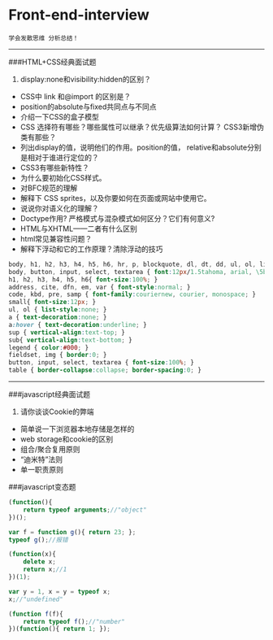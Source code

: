 # Front-end-interview
`学会发散思维 分析总结！`
***
###HTML+CSS经典面试题
1. display:none和visibility:hidden的区别？ 
* CSS中 link 和@import 的区别是？ 
* position的absolute与fixed共同点与不同点 
* 介绍一下CSS的盒子模型
* CSS 选择符有哪些？哪些属性可以继承？优先级算法如何计算？ CSS3新增伪类有那些？
* 列出display的值，说明他们的作用。position的值， relative和absolute分别是相对于谁进行定位的？ 
* CSS3有哪些新特性？ 
* 为什么要初始化CSS样式。
* 对BFC规范的理解
* 解释下 CSS sprites，以及你要如何在页面或网站中使用它。 
* 说说你对语义化的理解？ 
* Doctype作用? 严格模式与混杂模式如何区分？它们有何意义? 
* HTML与XHTML——二者有什么区别 
* html常见兼容性问题？ 
* 解释下浮动和它的工作原理？清除浮动的技巧 
```css
body, h1, h2, h3, h4, h5, h6, hr, p, blockquote, dl, dt, dd, ul, ol, li, pre, form, fieldset, legend, button, input, textarea, th, td { margin:0; padding:0; }
body, button, input, select, textarea { font:12px/1.5tahoma, arial, \5b8b\4f53; }
h1, h2, h3, h4, h5, h6{ font-size:100%; }
address, cite, dfn, em, var { font-style:normal; }
code, kbd, pre, samp { font-family:couriernew, courier, monospace; }
small{ font-size:12px; }
ul, ol { list-style:none; }
a { text-decoration:none; }
a:hover { text-decoration:underline; }
sup { vertical-align:text-top; }
sub{ vertical-align:text-bottom; }
legend { color:#000; }
fieldset, img { border:0; }
button, input, select, textarea { font-size:100%; }
table { border-collapse:collapse; border-spacing:0; } 
```
***

###javascript经典面试题
1. 请你谈谈Cookie的弊端
* 简单说一下浏览器本地存储是怎样的  
* web storage和cookie的区别 
* 组合/聚合复用原则
* “迪米特”法则
* 单一职责原则

###javascript变态题
```js
(function(){
    return typeof arguments;//"object"
})();
```
```js
var f = function g(){ return 23; };
typeof g();//报错
```
```js
(function(x){
    delete x;
    return x;//1
})(1);
```
```js
var y = 1, x = y = typeof x;
x;//"undefined"
```
```js
(function f(f){
    return typeof f();//"number"
})(function(){ return 1; });
```

```js

```
